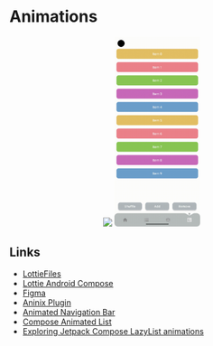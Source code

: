 # Animations

<p align="center">
<img src="./screenshots/screen.gif" width="30%">
<img src="./screenshots/lazy_list_screen.gif" width="30%">
</p>

## Links
* [LottieFiles](https://lottiefiles.com/)
* [Lottie Android Compose](https://github.com/airbnb/lottie/blob/master/android-compose.md)
* [Figma](https://www.figma.com/)
* [Aninix Plugin](https://www.aninix.com/)
* [Animated Navigation Bar](https://github.com/exyte/AndroidAnimatedNavigationBar)
* [Compose Animated List](https://github.com/SmartToolFactory/Compose-AnimatedList)
* [Exploring Jetpack Compose LazyList animations](https://fvilarino.medium.com/exploring-jetpack-compose-lazylist-animations-a3f97c91c2dd)